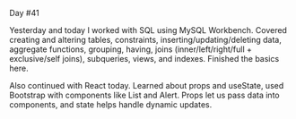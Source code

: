 Day #41<br>

Yesterday and today I worked with SQL using MySQL Workbench. Covered creating and altering tables, constraints, inserting/updating/deleting data, aggregate functions, grouping, having, joins (inner/left/right/full + exclusive/self joins), subqueries, views, and indexes. Finished the basics here.<br>

Also continued with React today. Learned about props and useState, used Bootstrap with components like List and Alert. Props let us pass data into components, and state helps handle dynamic updates.
